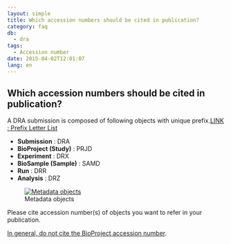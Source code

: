 ```yaml
---
layout: simple
title: Which accession numbers should be cited in publication?
category: faq
db:
  - dra
tags: 
  - Accession number
date: 2015-04-02T12:01:07
lang: en
---
```


## Which accession numbers should be cited in publication?

<html>
<p>A DRA submission is composed of following objects with unique prefix.<a href="/prefix-e.html">LINK : Prefix Letter List</a> </p>
<div class="sub_index">
  <ul class="no_list_style">
    <li><b>Submission</b> : DRA</li>
    <li><b>BioProject (Study)</b> : PRJD</li>
    <li><b>Experiment</b> : DRX</li>
    <li><b>BioSample (Sample)</b> : SAMD</li>
    <li><b>Run</b> : DRR</li>
    <li><b>Analysis</b> : DRZ</li>
  </ul>
</div>
<figure><a href="{{ site.baseurl }}/assets/images/books/sra_object.png" title="Metadata objects"> <img src="{{ site.baseurl }}/assets/images/books/sra_object.png" alt="Metadata objects" title="Metadata objects" class="w450"></a>
  <figcaption class="caption">Metadata objects</figcaption>
</figure>
<p>Please cite accession number(s) of objects you want to refer in your publication.</p>
<p><a href="/bioproject/faq-e.html#project-accession">In general, do not cite the BioProject accession number</a>.</p>
</html>